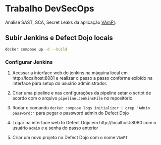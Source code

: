 # Trabalho DevSecOps
Análise SAST, SCA, Secret Leaks da aplicação [VAmPI](https://github.com/erev0s/VAmPI).

## Subir Jenkins e Defect Dojo locais

```sh
docker compose up -d --build
```

### Configurar Jenkins

1. Acessar a interface web do jenkins na máquina local em http://localhost:8081 e realizar o passo a passo
conforme exibido na interface para setup do usuário administrador.

2. Criar uma pipeline e nas configurações da pipeline setar o script de acordo com o arquivo `pipeline.JenkinsFile` no repositório.

3. Rodar o comando `docker compose logs initializer | grep "Admin password:"` para pegar o password admin do Defect Dojo

4. Logar na interface web to Defect Dojo em http://localhost:8080 com o usuário `admin` e a senha do passo anterior

5. Criar um novo projeto no Defect Dojo com o nome `VAmPI`

